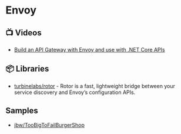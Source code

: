 # Envoy

## 📺 Videos
- [Build an API Gateway with Envoy and use with .NET Core APIs](https://www.youtube.com/watch?v=UsoH5cqE1OA)

## 📦 Libraries
- [turbinelabs/rotor](https://github.com/turbinelabs/rotor) - Rotor is a fast, lightweight bridge between your service discovery and Envoy’s configuration APIs. 

## Samples
- [jbw/TooBigToFailBurgerShop](https://github.com/jbw/TooBigToFailBurgerShop/tree/develop/src/services/ApiGateway/Envoy)